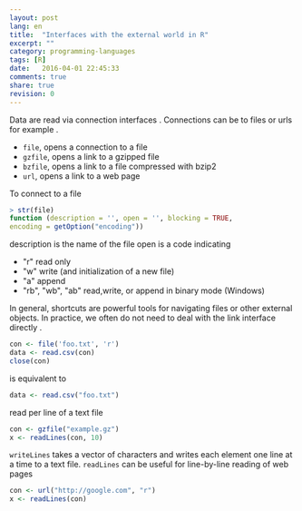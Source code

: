 ```yaml
---
layout: post
lang: en
title:  "Interfaces with the external world in R"
excerpt: ""
category: programming-languages
tags: [R]
date:   2016-04-01 22:45:33
comments: true
share: true
revision: 0
---
```


Data are read via connection interfaces . Connections can be to files or urls for example .

* `file`, opens a connection to a file
* `gzfile`, opens a link to a gzipped file
* `bzfile`, opens a link to a file compressed with bzip2
* `url`, opens a link to a web page

To connect to a file

```r
> str(file)
function (description = '', open = '', blocking = TRUE,
encoding = getOption("encoding"))
```

description is the name of the file open is a code indicating

* "r" read only
* "w" write (and initialization of a new file)
* "a" append
* "rb", "wb", "ab" read,write, or append in binary mode (Windows)


In general, shortcuts are powerful tools for navigating files or other external objects. 
In practice, we often do not need to deal with the link interface directly .

```r
con <- file('foo.txt', 'r')
data <- read.csv(con)
close(con)
```

is equivalent to

```r
data <- read.csv("foo.txt")
```

read per line of a text file

```r
con <- gzfile("example.gz")
x <- readLines(con, 10)
```

`writeLines` takes a vector of characters and writes each element one line at a time to a text file.
`readLines` can be useful for line-by-line reading of web pages

```r
con <- url("http://google.com", "r")
x <- readLines(con)
```



